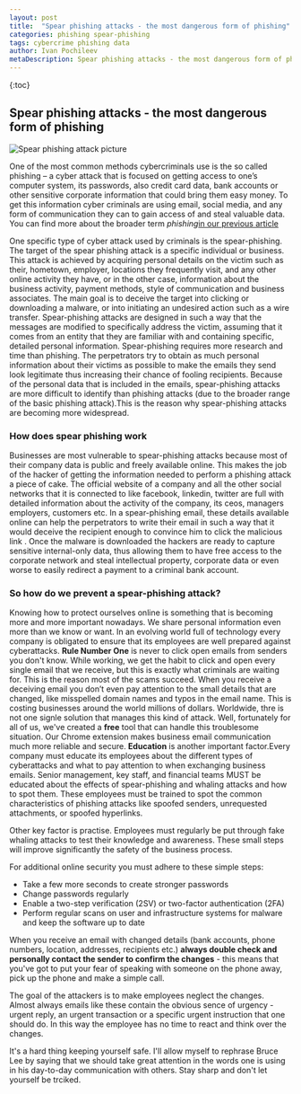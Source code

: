 ```yaml
---
layout: post
title:  "Spear phishing attacks - the most dangerous form of phishing"
categories: phishing spear-phishing
tags: cybercrime phishing data
author: Ivan Pochileev
metaDescription: Spear phishing attacks - the most dangerous form of phishing
---
```

{:toc}

<h2 itemprop="articleSection" class="h2-heading">Spear phishing attacks - the most dangerous form of phishing</h2>  
<p></p>

<div class="row">
    <div class="col-md-12">
        <span itemprop='image' itemscope itemtype='http://schema.org/ImageObject' id="business-image">
             <img class="img-fluid" itemprop="url" src="https://onlinecorpus.com/img/spear-phishing-drawing.jpg" alt="Spear phishing attack picture">
        </span>
    </div>
</div>

One of the most common methods cybercriminals use is the so called phishing – a cyber attack that is focused on getting access to one’s computer system, its passwords, also credit card data, bank accounts or other sensitive corporate information that could bring them easy money. To get this information cyber criminals are using email, social media, and any form of communication they can to gain access of and steal valuable data. You can find more about the broader term <i>phishing</i><a title="What do we need to know about phishing" href="https://onlinecorpus.com/2019/04/22/cyber-attacks-and-cybercrime-preventing-phishing/">in our previous article</a>



<span itemprop="articleBody">
One specific type of cyber attack used by criminals is the spear-phishing. The target of the spear phishing attack is a specific individual or business. This attack is achieved by acquiring personal details on the victim such as their, hometown, employer, locations they frequently visit, and any other online activity they have, or in the other case, information about the business activity, payment methods, style of communication and business associates. The main goal is to deceive the target into clicking or downloading a malware, or into initiating an undesired action such as a wire transfer. Spear-phishing attacks are designed in such a way that the messages are modified to specifically address the victim, assuming that it comes from an entity that they are familiar with and containing specific, detailed personal information. Spear-phishing requires more research and time than phishing. The perpetrators try to obtain as much personal information about their victims as possible to make the emails they send look legitimate thus increasing their chance of fooling recipients. Because of the personal data that is included in the emails, spear-phishing attacks are more difficult to identify than phishing attacks (due to the broader range of the basic phishing attack).This is the reason why spear-phishing attacks are becoming more widespread.

<h3>How does spear phishing work</h3>
Businesses are most vulnerable to spear-phishing attacks because most of their company data is public and freely available online. This makes the job of the hacker of getting the information needed to perform a phishing attack a piece of cake. The official website of a company and all the other social networks that it is connected to like facebook, linkedin, twitter are full with detailed information about the activity of the company, its ceos, managers employers, customers etc. In a spear-phishing email, these details available online can help the perpetrators to write their email in such a way that it would deceive the recipient enough to convince him to click the malicious link . Once the malware is downloaded the hackers are ready to capture sensitive internal-only data, thus allowing them to have free access to the corporate network and steal intellectual property, corporate data or even worse to easily redirect a payment to a criminal bank account.

<h3>So how do we prevent a spear-phishing attack?</h3>
Knowing how to protect ourselves online is something that is becoming more and more important nowadays. We share personal information even more than we know or want. In an evolving world full of technology every company is obligated to ensure that its employees are well prepared against cyberattacks.
<b>Rule Number One</b> is never to click open emails from senders you don't know. While working, we get the habit to click and open every single email that we receive, but this is exactly what criminals are waiting for. This is the reason most of the scams succeed. When you receive a deceiving email you don’t even pay attention to the small details that are changed, like misspelled domain names and typos in the email name. This is costing businesses around the world millions of dollars.
Worldwide, thre is not one signle solution that manages this kind of attack. Well, fortunately for all of us, we've created a <b>free</b> tool that can handle this troublesome situation. Our Chrome extension makes business email communication much more reliable and secure.
<b>Education</b> is another important factor.Every company must educate its employees about the different types of cyberattacks and what to pay attention to when exchanging business emails. Senior management, key staff, and financial teams MUST be educated about the effects of spear-phishing and whaling attacks and how to spot them. These employees must be trained to spot the common characteristics of phishing attacks like spoofed senders, unrequested attachments, or spoofed hyperlinks. 

Other key factor is practise.  Employees must regularly be put through fake whaling attacks to test their knowledge and awareness. These small steps will improve significantly the safety of the business process.

For additional online security you must adhere to these simple steps:
<ul>
<li>Take a few more seconds to create stronger passwords</li> 
<li>Change passwords regularly</li>
<li>Enable a two-step verification (2SV) or two-factor authentication (2FA)</li>
<li>Perform regular scans on user and infrastructure systems for malware and keep the software up to date</li>
</ul>


When you receive an email with changed details (bank accounts, phone numbers, location, addresses, recipients etc.) <b>always double check and personally contact the sender to confirm the changes</b> - this means that you've got to put your fear of speaking with someone on the phone away, pick up the phone and make a simple call. 

The goal of the attackers is to make employees neglect the changes. Almost always emails like these contain the obvious sence of urgency - urgent reply, an urgent transaction or a specific urgent instruction that one should do.
In this way the employee has no time to react and think over the changes.

It's a hard thing keeping yourself safe. I'll allow myself to rephrase Bruce Lee by saying that we should take great attention in the words one is using in his day-to-day communication with others. Stay sharp and don't let yourself be trciked.